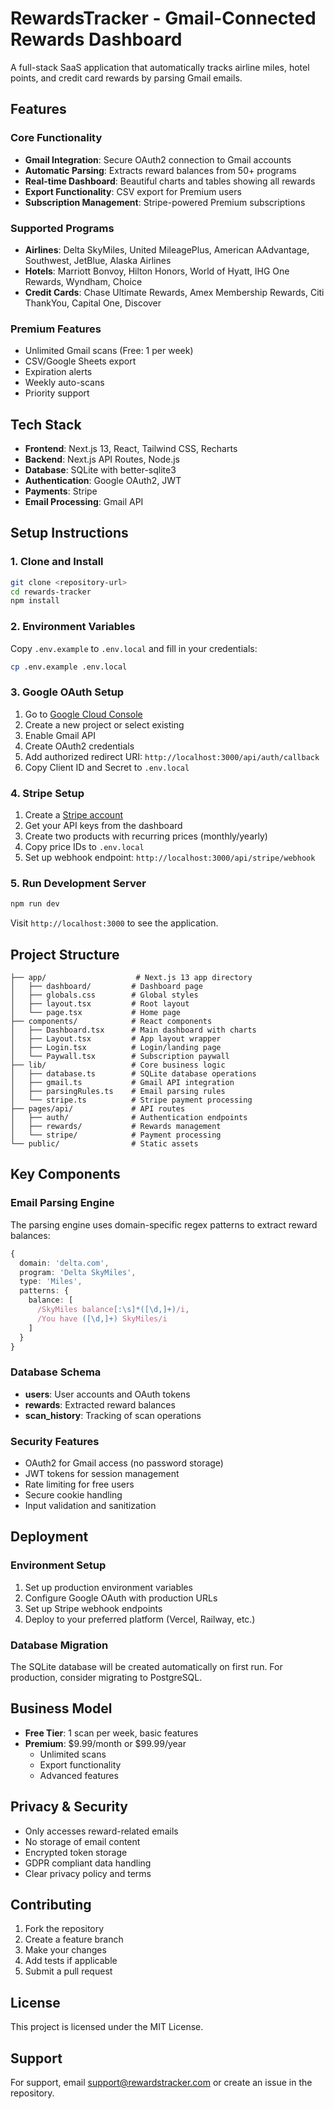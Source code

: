 # RewardsTracker - Gmail-Connected Rewards Dashboard

A full-stack SaaS application that automatically tracks airline miles, hotel points, and credit card rewards by parsing Gmail emails.

## Features

### Core Functionality
- **Gmail Integration**: Secure OAuth2 connection to Gmail accounts
- **Automatic Parsing**: Extracts reward balances from 50+ programs
- **Real-time Dashboard**: Beautiful charts and tables showing all rewards
- **Export Functionality**: CSV export for Premium users
- **Subscription Management**: Stripe-powered Premium subscriptions

### Supported Programs
- **Airlines**: Delta SkyMiles, United MileagePlus, American AAdvantage, Southwest, JetBlue, Alaska Airlines
- **Hotels**: Marriott Bonvoy, Hilton Honors, World of Hyatt, IHG One Rewards, Wyndham, Choice
- **Credit Cards**: Chase Ultimate Rewards, Amex Membership Rewards, Citi ThankYou, Capital One, Discover

### Premium Features
- Unlimited Gmail scans (Free: 1 per week)
- CSV/Google Sheets export
- Expiration alerts
- Weekly auto-scans
- Priority support

## Tech Stack

- **Frontend**: Next.js 13, React, Tailwind CSS, Recharts
- **Backend**: Next.js API Routes, Node.js
- **Database**: SQLite with better-sqlite3
- **Authentication**: Google OAuth2, JWT
- **Payments**: Stripe
- **Email Processing**: Gmail API

## Setup Instructions

### 1. Clone and Install
```bash
git clone <repository-url>
cd rewards-tracker
npm install
```

### 2. Environment Variables
Copy `.env.example` to `.env.local` and fill in your credentials:

```bash
cp .env.example .env.local
```

### 3. Google OAuth Setup
1. Go to [Google Cloud Console](https://console.cloud.google.com/)
2. Create a new project or select existing
3. Enable Gmail API
4. Create OAuth2 credentials
5. Add authorized redirect URI: `http://localhost:3000/api/auth/callback`
6. Copy Client ID and Secret to `.env.local`

### 4. Stripe Setup
1. Create a [Stripe account](https://dashboard.stripe.com/register)
2. Get your API keys from the dashboard
3. Create two products with recurring prices (monthly/yearly)
4. Copy price IDs to `.env.local`
5. Set up webhook endpoint: `http://localhost:3000/api/stripe/webhook`

### 5. Run Development Server
```bash
npm run dev
```

Visit `http://localhost:3000` to see the application.

## Project Structure

```
├── app/                    # Next.js 13 app directory
│   ├── dashboard/         # Dashboard page
│   ├── globals.css        # Global styles
│   ├── layout.tsx         # Root layout
│   └── page.tsx           # Home page
├── components/            # React components
│   ├── Dashboard.tsx      # Main dashboard with charts
│   ├── Layout.tsx         # App layout wrapper
│   ├── Login.tsx          # Login/landing page
│   └── Paywall.tsx        # Subscription paywall
├── lib/                   # Core business logic
│   ├── database.ts        # SQLite database operations
│   ├── gmail.ts           # Gmail API integration
│   ├── parsingRules.ts    # Email parsing rules
│   └── stripe.ts          # Stripe payment processing
├── pages/api/             # API routes
│   ├── auth/              # Authentication endpoints
│   ├── rewards/           # Rewards management
│   └── stripe/            # Payment processing
└── public/                # Static assets
```

## Key Components

### Email Parsing Engine
The parsing engine uses domain-specific regex patterns to extract reward balances:

```typescript
{
  domain: 'delta.com',
  program: 'Delta SkyMiles',
  type: 'Miles',
  patterns: {
    balance: [
      /SkyMiles balance[:\s]*([\d,]+)/i,
      /You have ([\d,]+) SkyMiles/i
    ]
  }
}
```

### Database Schema
- **users**: User accounts and OAuth tokens
- **rewards**: Extracted reward balances
- **scan_history**: Tracking of scan operations

### Security Features
- OAuth2 for Gmail access (no password storage)
- JWT tokens for session management
- Rate limiting for free users
- Secure cookie handling
- Input validation and sanitization

## Deployment

### Environment Setup
1. Set up production environment variables
2. Configure Google OAuth with production URLs
3. Set up Stripe webhook endpoints
4. Deploy to your preferred platform (Vercel, Railway, etc.)

### Database Migration
The SQLite database will be created automatically on first run. For production, consider migrating to PostgreSQL.

## Business Model

- **Free Tier**: 1 scan per week, basic features
- **Premium**: $9.99/month or $99.99/year
  - Unlimited scans
  - Export functionality
  - Advanced features

## Privacy & Security

- Only accesses reward-related emails
- No storage of email content
- Encrypted token storage
- GDPR compliant data handling
- Clear privacy policy and terms

## Contributing

1. Fork the repository
2. Create a feature branch
3. Make your changes
4. Add tests if applicable
5. Submit a pull request

## License

This project is licensed under the MIT License.

## Support

For support, email support@rewardstracker.com or create an issue in the repository.